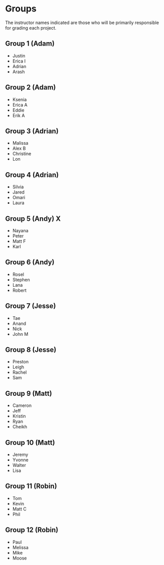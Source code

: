 # Groups

The instructor names indicated are those who will be primarily responsible for grading each project.

## Group 1 (Adam)

- Justin
- Erica I
- Adrian
- Arash

## Group 2 (Adam)

- Ksenia
- Erica A
- Eddie
- Erik A

## Group 3 (Adrian)

- Malissa
- Alex B
- Christine
- Lon

## Group 4 (Adrian)

- Silvia
- Jared
- Omari
- Laura

## Group 5 (Andy) X

- Nayana
- Peter
- Matt F
- Karl

## Group 6 (Andy)

- Rosel
- Stephen
- Lana
- Robert

## Group 7 (Jesse)

- Tae
- Anand
- Nick
- John M

## Group 8 (Jesse)

- Preston
- Leigh
- Rachel
- Sam

## Group 9 (Matt)

- Cameron
- Jeff
- Kristin
- Ryan
- Cheikh

## Group 10 (Matt)

- Jeremy
- Yvonne
- Walter 
- Lisa

## Group 11 (Robin)

- Tom
- Kevin
- Matt C
- Phil

## Group 12 (Robin)

- Paul
- Melissa
- Mike 
- Moose
